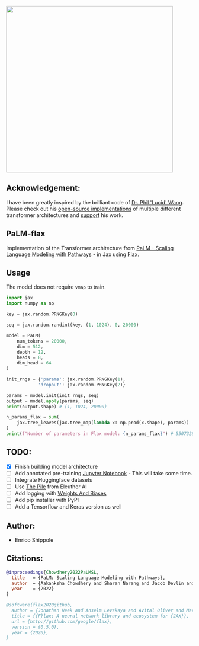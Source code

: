 <img src="./palm.gif" width="450px"></img>

## Acknowledgement:
I have been greatly inspired by the brilliant code of [Dr. Phil 'Lucid' Wang](https://github.com/lucidrains). Please check out his [open-source implementations](https://github.com/lucidrains) of multiple different transformer architectures and [support](https://github.com/sponsors/lucidrains) his work.

## PaLM-flax
Implementation of the Transformer architecture from <a href="https://ai.googleblog.com/2022/04/pathways-language-model-palm-scaling-to.html">PaLM - Scaling Language Modeling with Pathways</a> - in Jax using [Flax](https://github.com/google/flax).

## Usage

The model does not require `vmap` to train.

```python
import jax
import numpy as np

key = jax.random.PRNGKey(0)

seq = jax.random.randint(key, (1, 1024), 0, 20000)

model = PaLM(
    num_tokens = 20000,
    dim = 512,
    depth = 12,
    heads = 8,
    dim_head = 64
)

init_rngs = {'params': jax.random.PRNGKey(1), 
            'dropout': jax.random.PRNGKey(2)}

params = model.init(init_rngs, seq)
output = model.apply(params, seq)
print(output.shape) # (1, 1024, 20000)

n_params_flax = sum(
    jax.tree_leaves(jax.tree_map(lambda x: np.prod(x.shape), params))
)
print(f"Number of parameters in Flax model: {n_params_flax}") # 55073280
```

## TODO:
- [x] Finish building model architecture
- [ ] Add annotated pre-training [Jupyter Notebook](https://jupyter.org/) - This will take some time.
- [ ] Integrate Huggingface datasets
- [ ] Use [The Pile](https://github.com/EleutherAI/the-pile) from Eleuther AI 
- [ ] Add logging with [Weights And Biases](https://wandb.ai/site)
- [ ] Add pip installer with PyPI
- [ ] Add a Tensorflow and Keras version as well

## Author:
- Enrico Shippole

## Citations:
```bibtex
@inproceedings{Chowdhery2022PaLMSL,
  title   = {PaLM: Scaling Language Modeling with Pathways},
  author  = {Aakanksha Chowdhery and Sharan Narang and Jacob Devlin and Maarten Bosma and Gaurav Mishra and Adam Roberts and Paul Barham and Hyung Won Chung and Charles Sutton and Sebastian Gehrmann and Parker Schuh and Kensen Shi and Sasha Tsvyashchenko and Joshua Maynez and Abhishek Rao and Parker Barnes and Yi Tay and Noam M. Shazeer and Vinodkumar Prabhakaran and Emily Reif and Nan Du and Benton C. Hutchinson and Reiner Pope and James Bradbury and Jacob Austin and Michael Isard and Guy Gur-Ari and Pengcheng Yin and Toju Duke and Anselm Levskaya and Sanjay Ghemawat and Sunipa Dev and Henryk Michalewski and Xavier Garc{\'i}a and Vedant Misra and Kevin Robinson and Liam Fedus and Denny Zhou and Daphne Ippolito and David Luan and Hyeontaek Lim and Barret Zoph and Alexander Spiridonov and Ryan Sepassi and David Dohan and Shivani Agrawal and Mark Omernick and Andrew M. Dai and Thanumalayan Sankaranarayana Pillai and Marie Pellat and Aitor Lewkowycz and Erica Oliveira Moreira and Rewon Child and Oleksandr Polozov and Katherine Lee and Zongwei Zhou and Xuezhi Wang and Brennan Saeta and Mark Diaz and Orhan Firat and Michele Catasta and Jason Wei and Kathleen S. Meier-Hellstern and Douglas Eck and Jeff Dean and Slav Petrov and Noah Fiedel},
  year    = {2022}
}
```

```bibtex
@software{flax2020github,
  author = {Jonathan Heek and Anselm Levskaya and Avital Oliver and Marvin Ritter and Bertrand Rondepierre and Andreas Steiner and Marc van {Z}ee},
  title = {{F}lax: A neural network library and ecosystem for {JAX}},
  url = {http://github.com/google/flax},
  version = {0.5.0},
  year = {2020},
}
```
